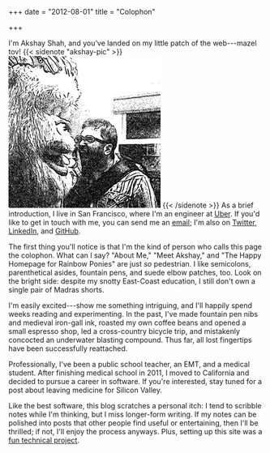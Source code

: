 +++
date = "2012-08-01"
title = "Colophon"

+++

I'm Akshay Shah, and you've landed on my little patch of the web---mazel
tov!
{{< sidenote "akshay-pic" >}}
<img max-height="300" width="300" alt="" src="/img/akshay-300x300.png">
{{< /sidenote >}}
As a brief introduction, I live in San Francisco, where I'm an engineer at
[Uber][]. If you'd like to get in touch with me, you can send me an [email][];
I'm also on [Twitter][], [LinkedIn][], and [GitHub][].

The first thing you'll notice is that I'm the kind of person who calls this page
the colophon. What can I say? "About Me," "Meet Akshay," and "The Happy Homepage
for Rainbow Ponies" are just *so* pedestrian. I like semicolons, parenthetical
asides, fountain pens, and suede elbow patches, too.  Look on the bright side:
despite my snotty East-Coast education, I still don't own a single pair of
Madras shorts.

I'm easily excited---show me something intriguing, and I'll happily spend weeks
reading and experimenting. In the past, I've made fountain pen nibs and medieval
iron-gall ink, roasted my own coffee beans and opened a small espresso shop, led
a cross-country bicycle trip, and mistakenly concocted an underwater blasting
compound. Thus far, all lost fingertips have been successfully reattached.

Professionally, I've been a public school teacher, an EMT, and a medical
student. After finishing medical school in 2011, I moved to California and
decided to pursue a career in software. If you're interested, stay tuned for a
post about leaving medicine for Silicon Valley.

Like the best software, this blog scratches a personal itch: I tend to scribble
notes while I'm thinking, but I miss longer-form writing. If my notes can be
polished into posts that other people find useful or entertaining, then I'll be
thrilled; if not, I'll enjoy the process anyways. Plus, setting up this site was
a [fun technical project][setup].

[email]: mailto:akshay@datahackermd.com
[GitHub]: https://github.com/akshayjshah
[LinkedIn]: https://linkedin.com/in/akshayjshah
[setup]: /post/hakyll-and-bootstrap/
[Twitter]: https://twitter.com/akshayshah
[Uber]: https://eng.uber.com

